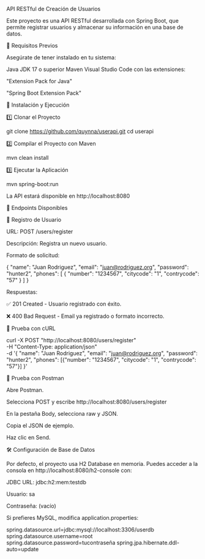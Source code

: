 API RESTful de Creación de Usuarios

Este proyecto es una API RESTful desarrollada con Spring Boot, que permite registrar usuarios y almacenar su información en una base de datos.

🚀 Requisitos Previos

Asegúrate de tener instalado en tu sistema:

Java JDK 17 o superior
Maven
Visual Studio Code con las extensiones:

"Extension Pack for Java"

"Spring Boot Extension Pack"

📂 Instalación y Ejecución

1️⃣ Clonar el Proyecto

 git clone https://github.com/quynna/userapi.git
 cd userapi

2️⃣ Compilar el Proyecto con Maven

 mvn clean install

3️⃣ Ejecutar la Aplicación

 mvn spring-boot:run

La API estará disponible en http://localhost:8080

📌 Endpoints Disponibles

📌 Registro de Usuario

URL: POST /users/register

Descripción: Registra un nuevo usuario.

Formato de solicitud:

{
  "name": "Juan Rodriguez",
  "email": "juan@rodriguez.org",
  "password": "hunter2",
  "phones": [
    {
      "number": "1234567",
      "citycode": "1",
      "contrycode": "57"
    }
  ]
}

Respuestas:

✅ 201 Created - Usuario registrado con éxito.

❌ 400 Bad Request - Email ya registrado o formato incorrecto.

📌 Prueba con cURL

curl -X POST "http://localhost:8080/users/register" \
     -H "Content-Type: application/json" \
     -d '{
           "name": "Juan Rodriguez",
           "email": "juan@rodriguez.org",
           "password": "hunter2",
           "phones": [{"number": "1234567", "citycode": "1", "contrycode": "57"}]
         }'

📌 Prueba con Postman

Abre Postman.

Selecciona POST y escribe http://localhost:8080/users/register

En la pestaña Body, selecciona raw y JSON.

Copia el JSON de ejemplo.

Haz clic en Send.

🛠 Configuración de Base de Datos

Por defecto, el proyecto usa H2 Database en memoria. Puedes acceder a la consola en http://localhost:8080/h2-console con:

JDBC URL: jdbc:h2:mem:testdb

Usuario: sa

Contraseña: (vacío)

Si prefieres MySQL, modifica application.properties:

spring.datasource.url=jdbc:mysql://localhost:3306/userdb
spring.datasource.username=root
spring.datasource.password=tucontraseña
spring.jpa.hibernate.ddl-auto=update
